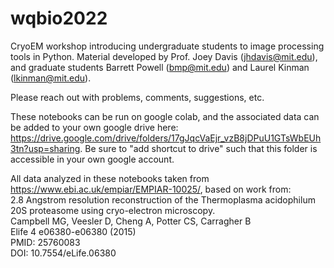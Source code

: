 # wqbio2022
CryoEM workshop introducing undergraduate students to image processing tools in Python. Material developed by Prof. Joey Davis (jhdavis@mit.edu), and graduate students Barrett Powell (bmp@mit.edu) and Laurel Kinman (lkinman@mit.edu). 

Please reach out with problems, comments, suggestions, etc.

These notebooks can be run on google colab, and the associated data can be added to your own google drive here: https://drive.google.com/drive/folders/17gJqcVaEjr_vzB8jDPuU1GTsWbEUh3tn?usp=sharing. Be sure to "add shortcut to drive" such that this folder is accessible in your own google account.


All data analyzed in these notebooks taken from https://www.ebi.ac.uk/empiar/EMPIAR-10025/, based on work from:<br>
2.8 Angstrom resolution reconstruction of the Thermoplasma acidophilum 20S proteasome using cryo-electron microscopy.<br>
Campbell MG, Veesler D, Cheng A, Potter CS, Carragher B <br>
Elife 4 e06380-e06380 (2015)<br>
PMID: 25760083<br>
DOI: 10.7554/eLife.06380<br>

